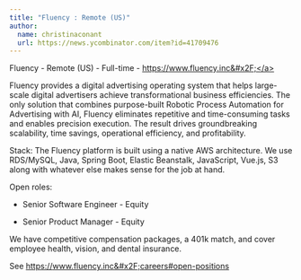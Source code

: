 ```yaml
---
title: "Fluency : Remote (US)"
author:
  name: christinaconant
  url: https://news.ycombinator.com/item?id=41709476
---
```

Fluency - Remote (US) - Full-time - <a href="https:&#x2F;&#x2F;www.fluency.inc&#x2F;" rel="nofollow">https:&#x2F;&#x2F;www.fluency.inc&#x2F;</a>

Fluency provides a digital advertising operating system that helps large-scale digital advertisers achieve transformational business efficiencies. The only solution that combines purpose-built Robotic Process Automation for Advertising with AI, Fluency eliminates repetitive and time-consuming tasks and enables precision execution. The result drives groundbreaking scalability, time savings, operational efficiency, and profitability.

Stack: The Fluency platform is built using a native AWS architecture.  We use RDS&#x2F;MySQL, Java, Spring Boot, Elastic Beanstalk, JavaScript, Vue.js, S3 along with whatever else makes sense for the job at hand.

Open roles:

- Senior Software Engineer - Equity

- Senior Product Manager - Equity

We have competitive compensation packages, a 401k match, and cover employee health, vision, and dental insurance.

See <a href="https:&#x2F;&#x2F;www.fluency.inc&#x2F;careers#open-positions" rel="nofollow">https:&#x2F;&#x2F;www.fluency.inc&#x2F;careers#open-positions</a>
<JobApplication />
